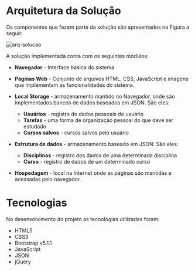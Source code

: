 # Arquitetura da Solução 

Os componentes que fazem parte da solução são apresentados na Figura a seguir:

![arq-solucao](https://user-images.githubusercontent.com/89420917/144309950-fd9ac5d6-2bea-4f2c-9f14-b94bc46fbccb.png)

A solução implementada conta com os seguintes módulos:
- **Navegador** - Interface básica do sistema 
- **Páginas Web** - Conjunto de arquivos HTML, CSS, JavaScript e imagens que implementam as funcionalidades do sistema.
- **Local Storage** - armazenamento mantido no Navegador, onde são implementados bancos de dados baseados em JSON. São eles: 
  - **Usuários** - registro de dados pessoais do usuário
  - **Tarefas** - uma forma de organização pessoal do que deve ser estudado
  - **Cursos salvos** - cursos salvos pelo usuário 
- **Estrutura de dados** - armazenamento baseado em JSON. São eles:
  - **Disciplinas** - registro dos dados de uma determinada disciplina
  - **Curso** - registro de dados de um determinado curso
    
- **Hospedagem** - local na Internet onde as páginas são mantidas e acessadas pelo navegador. 



# Tecnologias
No desenvolvimento do projeto as tecnologias utilizadas foram: 
- HTML5
- CSS3
- Bootstrap v5.1.1
- JavaScript
- JSON
- jQuery
